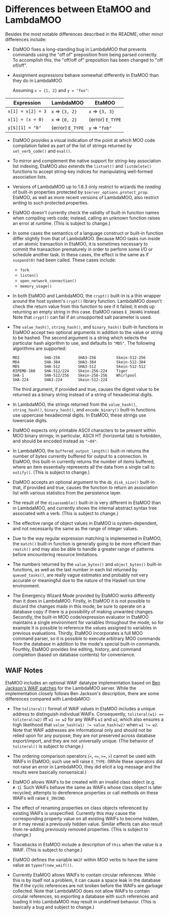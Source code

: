 
Differences between EtaMOO and LambdaMOO
========================================

Besides the most notable differences described in the README, other minor
differences include:

  * EtaMOO fixes a long-standing bug in LambdaMOO that prevents commands using
    the "off of" preposition from being parsed correctly. To accomplish this,
    the "off/off of" preposition has been changed to "off of/off".

  * Assignment expressions behave somewhat differently in EtaMOO than they do
    in LambdaMOO.

    Assuming `x = {1, 2}` and `y = "foo"`:

| Expression        | LambdaMOO        | EtaMOO           |
| ----------------- | ---------------- | ---------------- |
| `x[1] = x[2] = 3` | `x` => `{3, 2}`  | `x` => `{3, 3}`  |
| `x[1] = (x = 0)`  | `x` => `{0, 2}`  | (error) `E_TYPE` |
| `y[$][1] = "b"`   | (error) `E_TYPE` | `y` => `"fob"`   |

  * EtaMOO provides a visual indication of the point at which MOO code
    compilation failed as part of the list of strings returned by
    `set_verb_code()` and `eval()`.

  * To mirror and complement the native support for string-key association
    list indexing, EtaMOO also extends the `listset()` and `listdelete()`
    functions to accept string-key indices for manipulating well-formed
    association lists.

  * Versions of LambdaMOO up to 1.8.3 only restrict to wizards the *reading*
    of built-in properties protected by `$server_options.protect_`*`prop`*.
    EtaMOO, as well as more recent versions of LambdaMOO, also restrict
    *writing* to such protected properties.

  * EtaMOO doesn't currently check the validity of built-in function names
    when compiling verb code; instead, calling an unknown function raises an
    error at runtime. (This is subject to change.)

  * In some cases the semantics of a language construct or built-in function
    differ slightly from that of LambdaMOO. Because MOO tasks run inside of an
    atomic transaction in EtaMOO, it is sometimes necessary to commit the
    transaction prematurely in order to perform some I/O or schedule another
    task. In these cases, the effect is the same as if `suspend(0)` had been
    called. These cases include:

      * `fork`
      * `listen()`
      * `open_network_connection()`
      * `memory_usage()`

  * In both EtaMOO and LambdaMOO, the `crypt()` built-in is a thin wrapper
    around the host system's `crypt()` library function. LambdaMOO doesn't
    check the return value from this function to see if it failed; it ends up
    returning an empty string in this case. EtaMOO raises `E_INVARG` instead.
    Note that `crypt()` can fail if an unsupported salt parameter is used.

  * The `value_hash()`, `string_hash()`, and `binary_hash()` built-in
    functions in EtaMOO accept two optional arguments in addition to the value
    or string to be hashed. The second argument is a string which selects the
    particular hash algorithm to use, and defaults to `"MD5"`. The following
    algorithms are supported:

        MD2           SHA-256        SHA3-256         Skein-512-256
        MD4           SHA-384        SHA3-384         Skein-512-384
        MD5           SHA-512        SHA3-512         Skein-512-512
        RIPEMD-160    SHA-512/224    Skein-256-224    Tiger
        SHA-1         SHA-512/256    Skein-256-256    Whirlpool
        SHA-224       SHA3-224       Skein-512-224

    The third argument, if provided and true, causes the digest value to be
    returned as a binary string instead of a string of hexadecimal digits.

  * In LambdaMOO, the strings returned from the `value_hash()`,
    `string_hash()`, `binary_hash()`, and `encode_binary()` built-in functions
    use uppercase hexadecimal digits. In EtaMOO, these strings use lowercase
    digits.

  * EtaMOO expects only printable ASCII characters to be present within MOO
    binary strings; in particular, ASCII HT (horizontal tab) is forbidden, and
    should be encoded instead as `"~09"`.

  * In LambdaMOO, the `buffered_output_length()` built-in returns the number
    of *bytes* currently buffered for output to a connection. In EtaMOO, this
    built-in currently returns the number of *items* buffered, where an item
    essentially represents all the data from a single call to `notify()`.
    (This is subject to change.)

  * EtaMOO accepts an optional argument to the `db_disk_size()` built-in that,
    if provided and true, causes the function to return an association list
    with various statistics from the persistence layer.

  * The result of the `disassemble()` built-in is very different in EtaMOO
    than in LambdaMOO, and currently shows the internal abstract syntax tree
    associated with a verb. (This is subject to change.)

  * The effective range of object values in EtaMOO is system-dependent, and
    not necessarily the same as the range of integer values.

  * Due to the way regular expression matching is implemented in EtaMOO, the
    `match()` built-in function is generally going to be more efficient than
    `rmatch()` and may also be able to handle a greater range of patterns
    before encountering resource limitations.

  * The numbers returned by the `value_bytes()` and `object_bytes()` built-in
    functions, as well as the last number in each list returned by
    `queued_tasks()`, are really vague estimates and probably not very
    accurate or meaningful due to the nature of the Haskell run time
    environment.

  * The Emergency Wizard Mode provided by EtaMOO works differently than it
    does in LambdaMOO. Firstly, in EtaMOO it is not possible to discard the
    changes made in this mode; be sure to operate on a database copy if there
    is a possibility of making unwanted changes. Secondly, the built-in MOO
    code/expression evaluator in EtaMOO maintains a single environment for
    variables throughout the mode, so for example it is possible to reference
    the values assigned to variables in previous evaluations. Thirdly, EtaMOO
    incorporates a full MOO command parser, so it is possible to execute
    arbitrary MOO commands from the database in addition to the mode's special
    built-in commands. Fourthly, EtaMOO provides line editing, history, and
    command completion (based on database contents) for convenience.

WAIF Notes
----------

EtaMOO includes an optional WAIF datatype implementation based on
[Ben Jackson's WAIF patches][] for the LambdaMOO server. While the
implementation closely follows Ben Jackson's description, there are some
differences compared with LambdaMOO:

  [Ben Jackson's WAIF patches]: http://ben.com/MOO/waif.html

  * The `toliteral()` format of WAIF values in EtaMOO includes a unique
    address to distinguish individual WAIFs. Consequently, `toliteral(w1) ==
    toliteral(w2)` iff `w1 == w2` for any WAIFs `w1` and `w2`, which also
    ensures a high likelihood that `value_hash(w1) != value_hash(w2)` when `w1
    != w2`. Note that WAIF addresses are informational only and should not be
    relied upon for any purpose; they are not preserved across database
    export/import, and they are not universally unique. (The behavior of
    `toliteral()` is subject to change.)

  * The ordering comparison operators (`<`, `<=`, `>=`, `>`) cannot be used
    with WAIFs in EtaMOO; such use will raise `E_TYPE`. (While these operators
    did not raise an error in LambdaMOO, they did elicit a log message and the
    results were basically nonsensical.)

  * EtaMOO allows WAIFs to be created with an invalid class object
    (e.g. `#-1`). Such WAIFs behave the same as WAIFs whose class object is
    later recycled; attempts to dereference properties or call methods on
    these WAIFs will raise `E_INVIND`.

  * The effect of renaming properties on class objects referenced by existing
    WAIFs is unspecified. Currently this may cause the corresponding property
    value on all existing WAIFs to become hidden, or it may reveal a
    previously hidden value. Similar effects can also result from re-adding
    previously removed properties. (This is subject to change.)

  * Tracebacks in EtaMOO include a description of `this` when the value is a
    WAIF. (This is subject to change.)

  * EtaMOO defines the variable `WAIF` within MOO verbs to have the same value
    as `typeof(new_waif())`.

  * Currently EtaMOO allows WAIFs to contain circular references. While this
    is by itself not a problem, it can cause a space leak in the database file
    if the cyclic references are not broken before the WAIFs are garbage
    collected. Note that LambdaMOO does not allow WAIFs to contain circular
    references, so exporting a database with such references and loading it
    into LambdaMOO may result in undefined behavior. (This is basically a bug
    and subject to change.)
